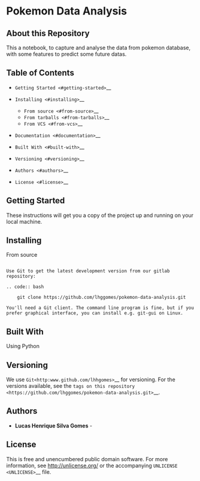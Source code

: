 Pokemon Data Analysis
========================================

About this Repository
-----------------

This a notebook, to capture and analyse the data from pokemon database, with some features to predict some future datas.


Table of Contents
-----------------

-  `Getting Started <#getting-started>`__
-  `Installing <#installing>`__

   -  `From source <#from-source>`__
   -  `From tarballs <#from-tarballs>`__
   -  `From VCS <#from-vcs>`__

-  `Documentation <#documentation>`__
-  `Built With <#built-with>`__
-  `Versioning <#versioning>`__
-  `Authors <#authors>`__
-  `License <#license>`__

Getting Started
---------------

These instructions will get you a copy of the project up and running on
your local machine.


Installing
----------

From source
~~~~~~~~~~~

Use Git to get the latest development version from our gitlab
repository:

.. code:: bash

    git clone https://github.com/lhggomes/pokemon-data-analysis.git

You'll need a Git client. The command line program is fine, but if you
prefer graphical interface, you can install e.g. git-gui on Linux.
~~~~~~~~~~~


Built With
----------

Using Python

Versioning
----------

We use `Git<http:www.github.com/lhhgomes>`__ for versioning. For the
versions available, see the `tags on this
repository <https://github.com/lhggomes/pokemon-data-analysis.git>`__.

Authors
-------

-  **Lucas Henrique Silva Gomes** -

License
-------

This is free and unencumbered public domain software. For more
information, see http://unlicense.org/ or the accompanying
`UNLICENSE <UNLICENSE>`__ file.

